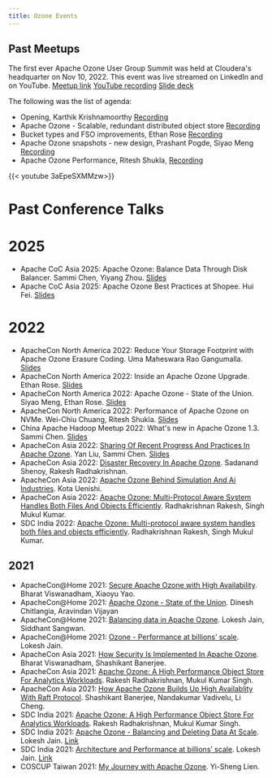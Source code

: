 ```yaml
---
title: Ozone Events
---
```

## Past Meetups
The first ever Apache Ozone User Group Summit was held at Cloudera's headquarter on Nov 10, 2022. This event was live streamed on LinkedIn and on YouTube. [Meetup link](https://www.meetup.com/futureofdata-siliconvalley/events/289201001/) [YouTube recording](https://www.youtube.com/watch?v=3aEpeSXMMzw) [Slide deck](/assets/Ozone_meetup_Nov102022.pdf)

The following was the list of agenda:

* Opening, Karthik Krishnamoorthy [Recording](https://youtu.be/3aEpeSXMMzw?t=8)
* Apache Ozone - Scalable, redundant distributed object store [Recording](https://youtu.be/3aEpeSXMMzw?t=583)
* Bucket types and FSO improvements, Ethan Rose [Recording](https://youtu.be/3aEpeSXMMzw?t=1220)
* Apache Ozone snapshots - new design, Prashant Pogde, Siyao Meng [Recording](https://youtu.be/3aEpeSXMMzw?t=3128)
* Apache Ozone Performance, Ritesh Shukla, [Recording](https://youtu.be/3aEpeSXMMzw?t=5474)

{{< youtube 3aEpeSXMMzw>}}


# Past Conference Talks
# 2025
* Apache CoC Asia 2025: Apache Ozone: Balance Data Through Disk Balancer. Sammi Chen, Yiyang Zhou. [Slides](/assets/ApacheCoCAsia2025OzoneDiskBalancer.pdf)
* Apache CoC Asia 2025: Apache Ozone Best Practices at Shopee. Hui Fei. [Slides](/assets/ApacheOzoneBestPracticesAtShopee.pdf)

# 2022
* ApacheCon North America 2022: Reduce Your Storage Footprint with Apache Ozone Erasure Coding. Uma Maheswara Rao Gangumalla. [Slides](/assets/Apache%20Ozone%20Erasure%20Coding%28EC%29.pdf)
* ApacheCon North America 2022: Inside an Apache Ozone Upgrade. Ethan Rose. [Slides](https://www.apachecon.com/acna2022/slides/01_Rose_Inside_Ozone_Upgrade.pdf)
* ApacheCon North America 2022: Apache Ozone - State of the Union. Siyao Meng, Ethan Rose. [Slides](https://www.apachecon.com/acna2022/slides/02_Meng_Rose_Apache_Ozone_SOTU.pdf)
* ApacheCon North America 2022: Performance of Apache Ozone on NVMe. Wei-Chiu Chuang, Ritesh Shukla. [Slides](/assets/04_Chuang_Performance_of_Apache.pdf)
* China Apache Hadoop Meetup 2022: What's new in Apache Ozone 1.3. Sammi Chen. [Slides](/assets/What%27sNewInApacheOzone-v3.pdf)
* ApacheCon Asia 2022: [Sharing Of Recent Progress And Practices In Apache Ozone](https://www.youtube.com/watch?v=SB4lgATn-s8). Yan Liu, Sammi Chen. [Slides](/assets/ApacheConAsia2022_Yan_Sammi.pdf)
* ApacheCon Asia 2022: [Disaster Recovery In Apache Ozone](https://www.youtube.com/watch?v=E97fYFZJ2LQ). Sadanand Shenoy, Rakesh Radhakrishnan.
* ApacheCon Asia 2022: [Apache Ozone Behind Simulation And Ai Industries](https://www.youtube.com/watch?v=EmpHluBOesg). Kota Uenishi.
* ApacheCon Asia 2022: [Apache Ozone: Multi-Protocol Aware System Handles Both Files And Objects Efficiently](https://www.youtube.com/watch?v=HN7PWX9TdAE). Radhakrishnan Rakesh, Singh Mukul Kumar.
* SDC India 2022: [Apache Ozone: Multi-protocol aware system handles both files and objects efficiently](https://www.youtube.com/watch?v=lzPrL2I_2VU). Radhakrishnan Rakesh, Singh Mukul Kumar.

## 2021
* ApacheCon@Home 2021: [Secure Apache Ozone with High Availability](https://www.youtube.com/watch?v=tGEjS4lSbbY). Bharat Viswanadham, Xiaoyu Yao.
* ApacheCon@Home 2021: [Apache Ozone - State of the Union](https://www.youtube.com/watch?v=O0u4p_PlwDU). Dinesh Chitlangia, Aravindan Vijayan
* ApacheCon@Home 2021: [Balancing data in Apache Ozone](https://www.youtube.com/watch?v=l6L3E6q0dpk). Lokesh Jain, Siddhant Sangwan.
* ApacheCon@Home 2021: [Ozone - Performance at billions’ scale](https://www.youtube.com/watch?v=xAAMWyE0cpg). Lokesh Jain.
* ApacheCon Asia 2021: [How Security Is Implemented In Apache Ozone](https://www.youtube.com/watch?v=yw3HoM57168). Bharat Viswanadham, Shashikant Banerjee.
* ApacheCon Asia 2021: [Apache Ozone: A High Performance Object Store For Analytics Workloads](https://www.youtube.com/watch?v=dXrDhe8h7gQ). Rakesh Radhakrishnan, Mukul Kumar Singh.
* ApacheCon Asia 2021: [How Apache Ozone Builds Up High Availablity With Raft Protocol](https://www.youtube.com/watch?v=jeJ519NTVHo). Shashikant Banerjee, Nandakumar Vadivelu, Li Cheng.
* SDC India 2021: [Apache Ozone: A High Performance Object Store For Analytics Workloads](https://www.youtube.com/watch?v=riRbSbmxFQE). Rakesh Radhakrishnan, Mukul Kumar Singh.
* SDC India 2021: [Apache Ozone - Balancing and Deleting Data At Scale](https://www.youtube.com/watch?v=BccR07ChxtA). Lokesh Jain. [Link](https://www.snia.org/educational-library/apache-ozone-balancing-and-deleting-data-scale-2021)
* SDC India 2021: [Architecture and Performance at billions’ scale](https://www.youtube.com/watch?v=PHYcExPv8W4). Lokesh Jain. [Link](https://www.snia.org/educational-library/ozone-architecture-and-performance-billions%E2%80%99-scale-2021)
* COSCUP Taiwan 2021: [My Journey with Apache Ozone](https://www.youtube.com/watch?v=DZq6Pz7RLj8). Yi-Sheng Lien.
